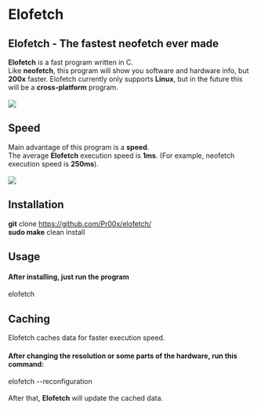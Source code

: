 # Elofetch
## Elofetch - The fastest neofetch ever made
<b>Elofetch</b> is a fast program written in C.<br>
Like <b>neofetch</b>, this program will show you software and hardware info, but <b>200x</b> faster.
Elofetch currently only supports <b>Linux</b>, but in the future this will be a <b>cross-platform</b> program. 
<br><br>
<img src="https://i.ibb.co/10yCB3v/elofetch.png">

## Speed
Main advantage of this program is a <b>speed</b>.<br>
The average <b>Elofetch</b> execution speed is <b>1ms</b>. (For example, neofetch execution speed is <b>250ms</b>).
<br><br>
<img src="https://i.ibb.co/F4ZX45D/elofetch-speed.png">
## Installation
<b>git</b> clone https://github.com/Pr00x/elofetch/<br>
<b>sudo make</b> clean install<br>
## Usage
#### After installing, just run the program
elofetch
## Caching
Elofetch caches data for faster execution speed.
#### After changing the resolution or some parts of the hardware, run this command:
elofetch --reconfiguration
<br><br>
After that, <b>Elofetch</b> will update the cached data.
